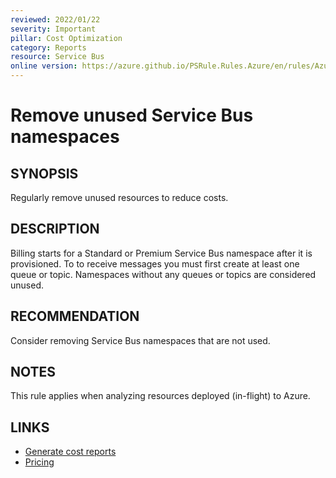 ```yaml
---
reviewed: 2022/01/22
severity: Important
pillar: Cost Optimization
category: Reports
resource: Service Bus
online version: https://azure.github.io/PSRule.Rules.Azure/en/rules/Azure.ServiceBus.Usage/
---
```


# Remove unused Service Bus namespaces

## SYNOPSIS

Regularly remove unused resources to reduce costs.

## DESCRIPTION

Billing starts for a Standard or Premium Service Bus namespace after it is provisioned.
To to receive messages you must first create at least one queue or topic.
Namespaces without any queues or topics are considered unused.

## RECOMMENDATION

Consider removing Service Bus namespaces that are not used.

## NOTES

This rule applies when analyzing resources deployed (in-flight) to Azure.

## LINKS

- [Generate cost reports](https://docs.microsoft.com/azure/architecture/framework/cost/monitor-reports)
- [Pricing](https://azure.microsoft.com/pricing/details/service-bus/)
